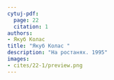 ```yaml
---
cytuj-pdf:
  page: 22
  citation: 1
authors:
- Якуб Колас 
title: "Якуб Колас "
description: "На ростанях. 1995"
images:
- cites/22-1/preview.png
---
```

